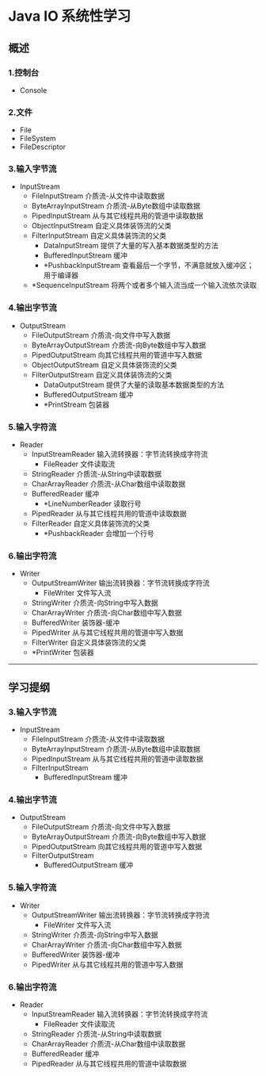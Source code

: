 # Java IO 系统性学习

## 概述

### 1.控制台

- Console

### 2.文件

- File
- FileSystem
- FileDescriptor

### 3.输入字节流
- InputStream
    - FileInputStream           介质流-从文件中读取数据
    - ByteArrayInputStream      介质流-从Byte数组中读取数据
    - PipedInputStream          从与其它线程共用的管道中读取数据
    - ObjectInputStream         自定义具体装饰流的父类
    - FilterInputStream         自定义具体装饰流的父类
        - DataInputStream           提供了大量的写入基本数据类型的方法
        - BufferedInputStream       缓冲
        - *PushbackInputStream      查看最后一个字节，不满意就放入缓冲区；用于编译器
    - *SequenceInputStream      将两个或者多个输入流当成一个输入流依次读取

### 4.输出字节流

- OutputStream
    - FileOutputStream          介质流-向文件中写入数据
    - ByteArrayOutputStream     介质流-向Byte数组中写入数据
    - PipedOutputStream         向其它线程共用的管道中写入数据
    - ObjectOutputStream        自定义具体装饰流的父类   
    - FilterOutputStream        自定义具体装饰流的父类
        - DataOutputStream          提供了大量的读取基本数据类型的方法
        - BufferedOutputStream      缓冲
        - *PrintStream              包装器
        
### 5.输入字符流

- Reader
    - InputStreamReader     输入流转换器：字节流转换成字符流
        - FileReader            文件读取流
    - StringReader          介质流-从String中读取数据
    - CharArrayReader       介质流-从Char数组中读取数据
    - BufferedReader        缓冲
        - *LineNumberReader 读取行号
    - PipedReader           从与其它线程共用的管道中读取数据
    - FilterReader          自定义具体装饰流的父类
        - *PushbackReader       会增加一个行号

### 6.输出字符流

- Writer
    - OutputStreamWriter    输出流转换器：字节流转换成字符流
        - FileWriter            文件写入流
    - StringWriter          介质流-向String中写入数据
    - CharArrayWriter       介质流-向Char数组中写入数据
    - BufferedWriter        装饰器-缓冲
    - PipedWriter           从与其它线程共用的管道中写入数据
    - FilterWriter          自定义具体装饰流的父类
    - *PrintWriter          包装器

-------------------------------------------------------------------------------------
## 学习提纲

### 3.输入字节流
- InputStream
    - FileInputStream           介质流-从文件中读取数据
    - ByteArrayInputStream      介质流-从Byte数组中读取数据
    - PipedInputStream          从与其它线程共用的管道中读取数据
    - FilterInputStream         
        - BufferedInputStream       缓冲

### 4.输出字节流

- OutputStream
    - FileOutputStream          介质流-向文件中写入数据
    - ByteArrayOutputStream     介质流-向Byte数组中写入数据
    - PipedOutputStream         向其它线程共用的管道中写入数据
    - FilterOutputStream        
        - BufferedOutputStream      缓冲
        
### 5.输入字符流

- Writer
    - OutputStreamWriter    输出流转换器：字节流转换成字符流
        - FileWriter            文件写入流
    - StringWriter          介质流-向String中写入数据
    - CharArrayWriter       介质流-向Char数组中写入数据
    - BufferedWriter        装饰器-缓冲
    - PipedWriter           从与其它线程共用的管道中写入数据

### 6.输出字符流

- Reader
    - InputStreamReader     输入流转换器：字节流转换成字符流
        - FileReader            文件读取流
    - StringReader          介质流-从String中读取数据
    - CharArrayReader       介质流-从Char数组中读取数据
    - BufferedReader        缓冲
    - PipedReader           从与其它线程共用的管道中读取数据


